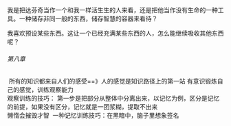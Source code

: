 我是把达芬奇当作一个和我一样活生生的人来看，还是把他当作没有生命的一种工具。一种储存非同一般的东西，储存智慧的容器来看待？

我喜欢预设某些东西。这让一个已经充满某些东西的人，怎么能继续吸收其他东西呢？



###### 第八章

​		所有的知识都来自人们的感受==》人的感觉是知识路径上的第一站
​		有意识锻炼自己的感觉，训练观察能力	
​		观察训练的技巧：
​				第一步是把部分从整体中分离出来，以记忆为例，区分是记忆的前提，如果没有区分，记忆就是一团浆糊，提取不出来	
​		懒惰会摧毁才智
​		一种记忆训练技巧：在黑暗中，脑子里想象签名